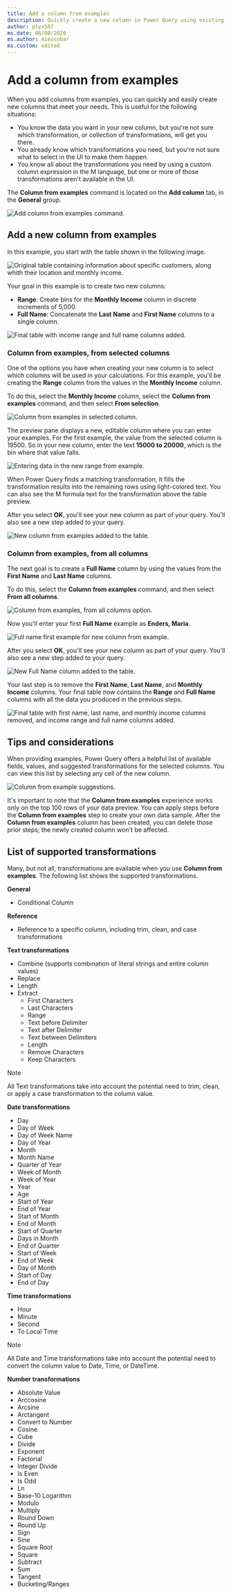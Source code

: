 ```yaml
---
title: Add a column from examples
description: Quickly create a new column in Power Query using existing columns as examples.
author: ptyx507
ms.date: 06/08/2020
ms.author: miescobar
ms.custom: edited
---
```


# Add a column from examples

When you add columns from examples, you can quickly and easily create new columns that meet your needs. This is useful for the following situations:

- You know the data you want in your new column, but you're not sure which transformation, or collection of transformations, will get you there.
- You already know which transformations you need, but you're not sure what to select in the UI to make them happen.
- You know all about the transformations you need by using a custom column expression in the M language, but one or more of those transformations aren't available in the UI.

The **Column from examples** command is located on the **Add column** tab, in the **General** group.

![Add column from examples command.](images/me-add-column-from-example-icon.png "Add column from examples command")

## Add a new column from examples

In this example, you start with the table shown in the following image.

![Original table containing information about specific customers, along whith their location and monthly income.](images/me-add-column-from-example-original-table.png "Original table containing information about specific customers, along whith their location and monthly income")

Your goal in this example is to create two new columns:

- **Range**: Create bins for the **Monthly Income** column in discrete increments of 5,000.
- **Full Name**: Concatenate the **Last Name** and **First Name** columns to a single column.

![Final table with income range and full name columns added.](images/me-add-column-from-example-final-table.png "Final table with income range and full name columns added")

### Column from examples, from selected columns

One of the options you have when creating your new column is to select which columns will be used in your calculations. For this example, you'll be creating the **Range** column from the values in the **Monthly Income** column.

To do this, select the **Monthly Income** column, select the **Column from examples** command, and then select **From selection**.

![Column from examples in selected column.](images/me-add-column-from-example-from-selection.png "Column from examples in selected column")

The preview pane displays a new, editable column where you can enter your examples. For the first example, the value from the selected column is 19500. So in your new column, enter the text **15000 to 20000**, which is the bin where that value falls.

![Entering data in the new range from example.](images/me-add-column-from-example-from-selection-buckets.png "Entering data in the new range from example")

When Power Query finds a matching transformation, it fills the transformation results into the remaining rows using light-colored text. You can also see the M formula text for the transformation above the table preview.

After you select **OK**, you'll see your new column as part of your query. You'll also see a new step added to your query.

![New column from examples added to the table.](images/me-add-column-from-example-from-selection-buckets-final.png "New column from examples added to the table")

### Column from examples, from all columns

The next goal is to create a **Full Name** column by using the values from the **First Name** and **Last Name** columns.

To do this, select the **Column from examples** command, and then select **From all columns**.

![Column from examples, from all columns option.](images/me-add-column-from-example-from-all-columns.png "Column from examples, from all columns option")

Now you'll enter your first **Full Name** example as **Enders, Maria**.

![Full name first example for new column from example.](images/me-add-column-from-example-from-all-columns-full-name.png "Full name first example for new column from example")

After you select **OK**, you'll see your new column as part of your query. You'll also see a new step added to your query.

![New Full Name column added to the table.](images/me-add-column-from-example-from-all-columns-full-name-final.png "New Full Name column added to the table")

Your last step is to remove the **First Name**, **Last Name**, and **Monthly Income** columns. Your final table now contains the **Range** and **Full Name** columns with all the data you produced in the previous steps.

![Final table with first name, last name, and monthly income columns removed, and income range and full name columns added.](images/me-add-column-from-example-final-table-2.png "Final table with first name, last name, and monthly income columns removed, and income range and full name columns added")

## Tips and considerations

When providing examples, Power Query offers a helpful list of available fields, values, and suggested transformations for the selected columns. You can view this list by selecting any cell of the new column.

![Column from example suggestions.](images/me-add-column-from-example-suggestions.png "Column from example suggestions")

It's important to note that the **Column from examples** experience works only on the top 100 rows of your data preview. You can apply steps before the **Column from examples** step to create your own data sample. After the **Column from examples** column has been created, you can delete those prior steps; the newly created column won't be affected.

## List of supported transformations

Many, but not all, transformations are available when you use **Column from examples**. The following list shows the supported transformations.
<!--markdownlint-disable MD036-->
**General**

- Conditional Column

**Reference**
  
- Reference to a specific column, including trim, clean, and case transformations

**Text transformations**

- Combine (supports combination of literal strings and entire column values)
- Replace
- Length
- Extract
  - First Characters
  - Last Characters
  - Range
  - Text before Delimiter
  - Text after Delimiter
  - Text between Delimiters
  - Length
  - Remove Characters
  - Keep Characters

> [!NOTE]
> All Text transformations take into account the potential need to trim, clean, or apply a case transformation to the column value.

**Date transformations**

- Day
- Day of Week
- Day of Week Name
- Day of Year
- Month
- Month Name
- Quarter of Year
- Week of Month
- Week of Year
- Year
- Age
- Start of Year
- End of Year
- Start of Month
- End of Month
- Start of Quarter
- Days in Month
- End of Quarter
- Start of Week
- End of Week
- Day of Month
- Start of Day
- End of Day

**Time transformations**

- Hour
- Minute
- Second  
- To Local Time

> [!NOTE]
> All Date and Time transformations take into account the potential need to convert the column value to Date, Time, or DateTime.

**Number transformations** 

- Absolute Value
- Arccosine
- Arcsine
- Arctangent
- Convert to Number
- Cosine
- Cube
- Divide
- Exponent
- Factorial
- Integer Divide
- Is Even
- Is Odd
- Ln
- Base-10 Logarithm
- Modulo
- Multiply
- Round Down
- Round Up
- Sign
- Sine
- Square Root
- Square
- Subtract
- Sum
- Tangent
- Bucketing/Ranges
<!--markdownlint-enable MD036-->
